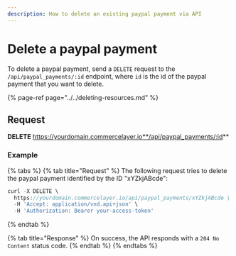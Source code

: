 ```yaml
---
description: How to delete an existing paypal payment via API
---
```


# Delete a paypal payment

To delete a paypal payment, send a `DELETE` request to the `/api/paypal_payments/:id` endpoint, where `id` is the id of the paypal payment that you want to delete.

{% page-ref page="../../deleting-resources.md" %}

## Request

**DELETE** https://yourdomain.commercelayer.io**/api/paypal_payments/:id**

### Example

{% tabs %}
{% tab title="Request" %}
The following request tries to delete the paypal payment identified by the ID "xYZkjABcde":

```javascript
curl -X DELETE \
  https://yourdomain.commercelayer.io/api/paypal_payments/xYZkjABcde \
  -H 'Accept: application/vnd.api+json' \
  -H 'Authorization: Bearer your-access-token'
```
{% endtab %}

{% tab title="Response" %}
On success, the API responds with a `204 No Content` status code.
{% endtab %}
{% endtabs %}

